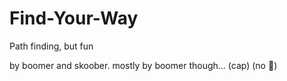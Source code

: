 # Find-Your-Way
Path finding, but fun

by boomer and skoober. mostly by boomer though... (cap) (no :billed_cap:)
